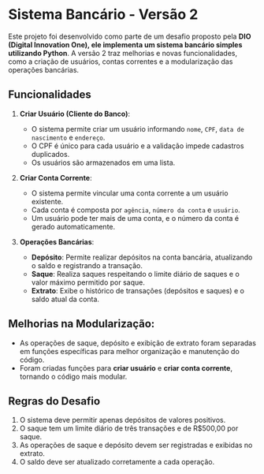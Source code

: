 # Sistema Bancário - Versão 2

Este projeto foi desenvolvido como parte de um desafio proposto pela **DIO (Digital Innovation One), ele implementa um sistema bancário simples utilizando Python**. A versão 2 traz melhorias e novas funcionalidades, como a criação de usuários, contas correntes e a modularização das operações bancárias.

## Funcionalidades
1. **Criar Usuário (Cliente do Banco)**:
   - O sistema permite criar um usuário informando `nome`, `CPF`, `data de nascimento` e `endereço`.
   - O CPF é único para cada usuário e a validação impede cadastros duplicados.
   - Os usuários são armazenados em uma lista.

2. **Criar Conta Corrente**:
   - O sistema permite vincular uma conta corrente a um usuário existente.
   - Cada conta é composta por `agência`, `número da conta` e `usuário`.
   - Um usuário pode ter mais de uma conta, e o número da conta é gerado automaticamente.
  
3. **Operações Bancárias**:
   - **Depósito**: Permite realizar depósitos na conta bancária, atualizando o saldo e registrando a transação.
   - **Saque**: Realiza saques respeitando o limite diário de saques e o valor máximo permitido por saque.
   - **Extrato**: Exibe o histórico de transações (depósitos e saques) e o saldo atual da conta.
  
## Melhorias na Modularização:

- As operações de saque, depósito e exibição de extrato foram separadas em funções específicas para melhor organização e manutenção do código.
- Foram criadas funções para **criar usuário** e **criar conta corrente**, tornando o código mais modular.

## Regras do Desafio
1. O sistema deve permitir apenas depósitos de valores positivos.
2. O saque tem um limite diário de três transações e de R$500,00 por saque.
3. As operações de saque e depósito devem ser registradas e exibidas no extrato.
4. O saldo deve ser atualizado corretamente a cada operação.
